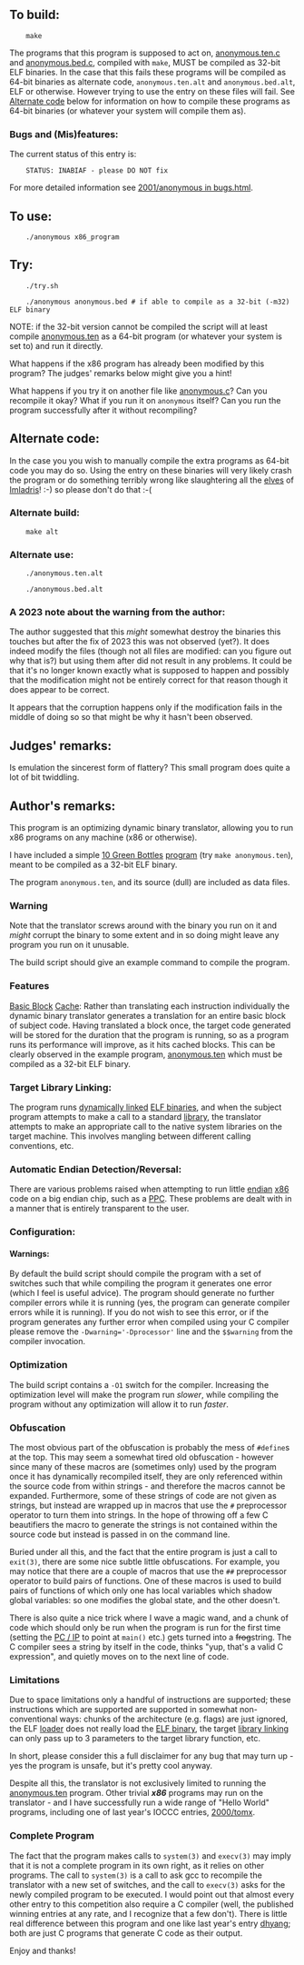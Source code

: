## To build:

``` <!---sh-->
    make
```

The programs that this program is supposed to act on,
[anonymous.ten.c](%%REPO_URL%%/2001/anonymous/anonymous.ten.c) and [anonymous.bed.c](%%REPO_URL%%/2001/anonymous/anonymous.bed.c),
compiled with `make`, MUST be compiled as 32-bit ELF binaries. In the case that
this fails these programs will be compiled as 64-bit binaries as alternate code,
`anonymous.ten.alt` and `anonymous.bed.alt`, ELF or otherwise. However trying to
use the entry on these files will fail. See [Alternate code](#alternate-code)
below for information on how to compile these programs as 64-bit binaries (or
whatever your system will compile them as).


### Bugs and (Mis)features:

The current status of this entry is:

```
    STATUS: INABIAF - please DO NOT fix
```

For more detailed information see [2001/anonymous in bugs.html](../../bugs.html#2001_anonymous).


## To use:

``` <!---sh-->
    ./anonymous x86_program
```


## Try:

``` <!---sh-->
    ./try.sh

    ./anonymous anonymous.bed # if able to compile as a 32-bit (-m32) ELF binary
```

NOTE: if the 32-bit version cannot be compiled the script will at least compile
[anonymous.ten](%%REPO_URL%%/2001/anonymous/anonymous.ten.c) as a 64-bit program (or whatever your system is
set to) and run it directly.

What happens if the x86 program has already been modified by this program? The
judges' remarks below might give you a hint!

What happens if you try it on another file like [anonymous.c](%%REPO_URL%%/2001/anonymous/anonymous.c)? Can
you recompile it okay? What if you run it on `anonymous` itself? Can you run the
program successfully after it without recompiling?


## Alternate code:

In the case you you wish to manually compile the extra programs as 64-bit code
you may do so. Using the entry on these binaries will very likely crash the
program or do something terribly wrong like slaughtering all the
[elves](https://www.glyphweb.com/arda/e/elves.html) of
[Imladris](https://www.glyphweb.com/arda/i/imladris.php)! :-) so please don't do
that :-(


### Alternate build:

``` <!---sh-->
    make alt
```


### Alternate use:

``` <!---sh-->
    ./anonymous.ten.alt

    ./anonymous.bed.alt
```


### A 2023 note about the warning from the author:

The author suggested that this *might* somewhat destroy the binaries this
touches but after the fix of 2023 this was not observed (yet?). It does indeed
modify the files (though not all files are modified: can you figure out why that
is?) but using them after did not result in any problems. It could be that it's
no longer known exactly what is supposed to happen and possibly that the
modification might not be entirely correct for that reason though it does appear
to be correct.

It appears that the corruption happens only if the modification fails in the
middle of doing so so that might be why it hasn't been observed.


## Judges' remarks:

Is emulation the sincerest form of flattery?  This small program does
quite a lot of bit twiddling.


## Author's remarks:

This program is an optimizing dynamic binary translator, allowing you to
run x86 programs on any machine (x86 or otherwise).

I have included a simple [10 Green
Bottles](https://www.bbc.co.uk/teach/school-radio/nursery-rhymes-ten-green-bottles/zncyt39)
[program](%%REPO_URL%%/2001/anonymous/anonymous.ten.c) (try `make anonymous.ten`), meant to be compiled as a
32-bit ELF binary.

The program `anonymous.ten`, and its source (dull) are included as data
files.


### Warning

Note that the translator screws around with the binary you run on it and *might*
corrupt the binary to some extent and in so doing might leave any program you
run on it unusable.

The build script should give an example command to compile the program.

### Features

[Basic Block](https://en.wikipedia.org/wiki/Basic_block)
[Cache](https://en.wikipedia.org/wiki/Cache_&#x28;computing&#x29;): Rather than
translating each instruction individually the dynamic binary translator
generates a translation for an entire basic block of subject code.  Having
translated a block once, the target code generated will be stored for the
duration that the program is running, so as a program runs its performance will
improve, as it hits cached blocks.  This can be clearly observed in the example
program, [anonymous.ten](%%REPO_URL%%/2001/anonymous/anonymous.ten.c) which must be compiled as a 32-bit ELF
binary.

### Target Library Linking:

The program runs [dynamically
linked](https://en.wikipedia.org/wiki/Dynamic_linker) [ELF
binaries](https://en.wikipedia.org/wiki/Executable_and_Linkable_Format), and
when the subject program attempts to make a call to a standard
[library](https://en.wikipedia.org/wiki/Library_&#x28;computing&#x29;), the translator
attempts to make an appropriate call to the native system libraries on the
target machine.  This involves mangling between different calling conventions,
etc.

### Automatic Endian Detection/Reversal:

There are various problems raised when attempting to run little
[endian](https://en.wikipedia.org/wiki/Endianness)
[x86](https://en.wikipedia.org/wiki/X86) code on a big endian chip, such as a
[PPC](https://en.wikipedia.org/wiki/PowerPC).  These problems are dealt
with in a manner that is entirely transparent to the user.


### Configuration:


#### Warnings:

By default the build script should compile the program with a set of
switches such that while compiling the program it generates one error
(which I feel is useful advice).  The program should generate no further
compiler errors while it is running (yes, the program can generate
compiler errors while it is running).  If you do not wish to see this
error, or if the program generates any further error when compiled using
your C compiler please remove the `-Dwarning='-Dprocessor'` line and the
`$$warning` from the compiler invocation.


### Optimization

The build script contains a `-O1` switch for the compiler.  Increasing
the optimization level will make the program run *slower*, while
compiling the program without any optimization will allow it to run
*faster*.


### Obfuscation

The most obvious part of the obfuscation is probably the mess of `#define`s at the
top.  This may seem a somewhat tired old obfuscation - however since many of
these macros are (sometimes only) used by the program once it has dynamically
recompiled itself, they are only referenced within the source code from within
strings - and therefore the macros cannot be expanded.  Furthermore, some of
these strings of code are not given as strings, but instead are wrapped up in
macros that use the `#` preprocessor operator to turn them into strings. In the
hope of throwing off a few C beautifiers the macro to generate the strings is
not contained within the source code but instead is passed in on the command
line.

Buried under all this, and the fact that the entire program is just a
call to `exit(3)`, there are some nice subtle little obfuscations.  For
example, you may notice that there are a couple of macros that use the
`##` preprocessor operator to build pairs of functions.  One of these
macros is used to build pairs of functions of which only one has
local variables which shadow global variables: so one modifies the
global state, and the other doesn't.

There is also quite a nice trick where I wave a magic wand, and a chunk of code
which should only be run when the program is run for the first time (setting the
[PC / IP](https://en.wikipedia.org/wiki/Program_counter) to point at `main()`
etc.) gets turned into a <del>frog</del>string.  The C compiler sees a string by
itself in the code, thinks "yup, that's a valid C expression", and quietly moves
on to the next line of code.


### Limitations

Due to space limitations only a handful of instructions are supported; these
instructions which are supported are supported in somewhat non-conventional
ways: chunks of the architecture (e.g. flags) are just ignored, the ELF
[loader](https://en.wikipedia.org/wiki/Loader_&#x28;computing&#x29;) does not really load
the [ELF binary](https://en.wikipedia.org/wiki/Executable_and_Linkable_Format),
the target [library linking](https://en.wikipedia.org/wiki/Linker_&#x28;computing&#x29;)
can only pass up to 3 parameters to the target library function, etc.

In short, please consider this a full disclaimer for any bug that may
turn up - yes the program is unsafe, but it's pretty cool anyway.

Despite all this, the translator is not exclusively limited to running the
[anonymous.ten](%%REPO_URL%%/2001/anonymous/anonymous.ten.c) program.  Other trivial **_x86_** programs may
run on the translator \- and I have successfully run a wide range of "Hello
World" programs, including one of last year's IOCCC entries,
[2000/tomx](../../2000/tomx/index.html).


### Complete Program

The fact that the program makes calls to `system(3)` and `execv(3)` may imply that
it is not a complete program in its own right, as it relies on other programs.
The call to `system(3)` is a call to ask gcc to recompile the translator with a
new set of switches, and the call to `execv(3)` asks for the newly compiled
program to be executed.  I would point out that almost every other entry to this
competition also require a C compiler (well, the published winning entries at any rate,
and I recognize that a few don't).  There is little real difference between this
program and one like last year's entry [dhyang](%%REPO_URL%%/2000/dhyang/dhyang.c); both are
just C programs that generate C code as their output.

Enjoy and thanks!


<!--

    Copyright © 1984-2024 by Landon Curt Noll. All Rights Reserved.

    You are free to share and adapt this file under the terms of this license:

        Creative Commons Attribution-ShareAlike 4.0 International (CC BY-SA 4.0)

    For more information, see:

        https://creativecommons.org/licenses/by-sa/4.0/

-->
